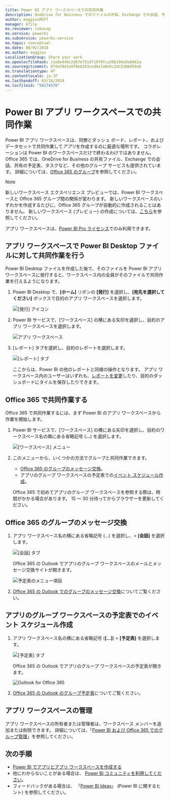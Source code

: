 ```yaml
---
title: Power BI アプリ ワークスペースでの共同作業
description: OneDrive for Business でのファイルの共有、Exchange での会話、予定表、タスクなど、Office 365 のサービスを使って、Power BI アプリ ワークスペース内の Power BI Desktop ファイルに対して共同作業を行う方法を説明します。
author: maggiesMSFT
manager: kfile
ms.reviewer: lukaszp
ms.service: powerbi
ms.subservice: powerbi-service
ms.topic: conceptual
ms.date: 08/02/2018
ms.author: maggies
LocalizationGroup: Share your work
ms.openlocfilehash: c1e8e449c2db7e751d719f8fca38b194a9a0042a
ms.sourcegitcommit: 8fda7843a9f0e8193ced4a7a0e5c2dc5386059a6
ms.translationtype: HT
ms.contentlocale: ja-JP
ms.lasthandoff: 03/18/2019
ms.locfileid: "58174570"
---
```

# <a name="collaborate-in-your-power-bi-app-workspace"></a>Power BI アプリ ワークスペースでの共同作業
Power BI アプリ ワークスペースは、同僚とダッシュ ボード、レポート、およびデータセットで共同作業して*アプリ*を作成するのに最適な場所です。 コラボレーションは Power BI のワークスペースだけで終わるわけではありません。 Office 365 では、OneDrive for Business の共有ファイル、Exchange での会話、共有の予定表、タスクなど、その他のグループ サービスも提供されています。 詳細については、[Office 365 のグループ](https://support.office.com/article/Create-a-group-in-Office-365-7124dc4c-1de9-40d4-b096-e8add19209e9)を参照してください。

> [!NOTE]
> 新しいワークスペース エクスペリエンス プレビューでは、Power BI ワークスペースと Office 365 グループ間の関係が変わります。 新しいワークスペースのいずれかを作成するたびに、Office 365 グループが自動的に作成されることはありません。 新しいワークスペース (プレビュー) の作成については、[こちら](service-create-the-new-workspaces.md)を参照してください。

アプリ ワークスペースは、[Power BI Pro ライセンス](service-features-license-type.md)でのみ利用できます。

## <a name="collaborate-on-power-bi-desktop-files-in-your-app-workspace"></a>アプリ ワークスペースで Power BI Desktop ファイルに対して共同作業を行う
Power BI Desktop ファイルを作成した後で、そのファイルを Power BI アプリ ワークスペースに発行すると、ワークスペース内の全員がそのファイルで共同作業を行えるようになります。

1. Power BI Desktop で、**[ホーム]** リボンの **[発行]** を選択し、**[宛先を選択してください]** ボックスで目的のアプリ ワークスペースを選択します。
   
    ![[発行] アイコン](media/service-collaborate-power-bi-workspace/power-bi-group-publish-pbix.png)
2. Power BI サービスで、[ワークスペース] の横にある矢印を選択し、目的のアプリ ワークスペースを選択します。
   
    ![アプリ ワークスペース](media/service-collaborate-power-bi-workspace/power-bi-workspace-nav-arrow.png)
3. [レポート] タブを選択し、目的のレポートを選択します。
   
    ![[レポート] タブ](media/service-collaborate-power-bi-workspace/power-bi-workspace-report.png)
   
    ここからは、Power BI の他のレポートと同様の操作となります。 アプリ ワークスペース内のユーザーはいずれも、[レポートを変更](consumer/end-user-reports.md)したり、目的のダッシュボードにタイルを保存したりできます。

## <a name="collaborate-in-office-365"></a>Office 365 で共同作業する
Office 365 で共同作業するには、まず Power BI のアプリ ワークスペースから作業を開始します。

1. Power BI サービスで、[ワークスペース] の横にある矢印を選択し、目的のワークスペース名の隣にある省略記号 (**…**) を選択します。 
   
   ![[ワークスペース] メニュー](media/service-collaborate-power-bi-workspace/power-bi-app-ellipsis.png)
2. このメニューから、いくつかの方法でグループと共同作業できます。 
   
   * [Office 365 のグループのメッセージ交換](service-collaborate-power-bi-workspace.md#have-a-group-conversation-in-office-365)。
   * アプリのグループ ワークスペースの予定表での[イベント スケジュール作成](service-collaborate-power-bi-workspace.md#schedule-an-event-on-the-apps-group-workspace-calendar)。
   
   Office 365 で初めてアプリのグループ ワークスペースを参照する際は、時間がかかる場合があります。 15 ～ 30 分待ってからブラウザーを更新してください。

## <a name="have-a-group-conversation-in-office-365"></a>Office 365 のグループのメッセージ交換
1. アプリ ワークスペース名の横にある省略記号 (…) を選択し、\> **[会話]** を選択します。 
   
    ![[会話] タブ](media/service-collaborate-power-bi-workspace/power-bi-app-ellipsis.png)
   
   Office 365 の Outlook でアプリのグループ ワークスペースのメールとメッセージ交換サイトが開きます。
   
   ![予定表のメニュー項目](media/service-collaborate-power-bi-workspace/pbi_grps_o365convo.png)
2. [Office 365 の Outlook でのグループのメッセージ交換](https://support.office.com/Article/Have-a-group-conversation-a0482e24-a769-4e39-a5ba-a7c56e828b22)についてご覧ください。

## <a name="schedule-an-event-on-the-apps-group-workspace-calendar"></a>アプリのグループ ワークスペースの予定表でのイベント スケジュール作成
1. アプリ ワークスペース名の横にある省略記号 (**[...]**) \> **[予定表]** を選択します。 
   
   ![[予定表] タブ](media/service-collaborate-power-bi-workspace/power-bi-app-ellipsis.png)
   
   Office 365 の Outlook でアプリのグループ ワークスペースの予定表が開きます。
   
   ![Outlook for Office 365](media/service-collaborate-power-bi-workspace/pbi_grps_o365_calendar.png)
2. [Office 365 の Outlook のグループ予定表](https://support.office.com/Article/Add-edit-and-subscribe-to-group-events-0cf1ad68-1034-4306-b367-d75e9818376a)についてご覧ください。

## <a name="manage-an-app-workspace"></a>アプリ ワークスペースの管理
アプリ ワークスペースの所有者または管理者は、ワークスペース メンバーを追加または削除できます。 詳細については、「[Power BI および Office 365 でのグループ管理](service-manage-app-workspace-in-power-bi-and-office-365.md)」を参照してください。

## <a name="next-steps"></a>次の手順
* [Power BI でアプリとアプリ ワークスペースを作成する](service-create-distribute-apps.md)
* 他にわからないことがある場合は、 [Power BI コミュニティを利用してください](http://community.powerbi.com/)。
* フィードバックがある場合は、 「[Power BI Ideas](https://ideas.powerbi.com/forums/265200-power-bi)」 (Power BI に関するヒント) を参照してください。

